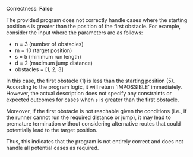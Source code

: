 Correctness: **False**

The provided program does not correctly handle cases where the starting position `s` is greater than the position of the first obstacle. For example, consider the input where the parameters are as follows:

- n = 3 (number of obstacles)
- m = 10 (target position)
- s = 5 (minimum run length)
- d = 2 (maximum jump distance)
- obstacles = [1, 2, 3]

In this case, the first obstacle (1) is less than the starting position (5). According to the program logic, it will return 'IMPOSSIBLE' immediately. However, the actual description does not specify any constraints or expected outcomes for cases when `s` is greater than the first obstacle.

Moreover, if the first obstacle is not reachable given the conditions (i.e., if the runner cannot run the required distance or jump), it may lead to premature termination without considering alternative routes that could potentially lead to the target position. 

Thus, this indicates that the program is not entirely correct and does not handle all potential cases as required.